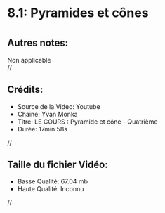 
8.1: Pyramides et cônes
=======================

# 

## Autres notes:


Non applicable  
//
## **Crédits:**

- Source de la Video: Youtube
- Chaine: Yvan Monka
- Titre: LE COURS : Pyramide et cône - Quatrième
- Durée: 17min 58s
  
//
## Taille du fichier Vidéo:

- Basse Qualité: 67.04 mb
- Haute Qualité: Inconnu
  
//